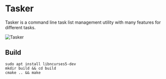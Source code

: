# Tasker

Tasker is a command line task list management utility with many features for different tasks.

![Tasker](img/tasker.gif)

## Build
```
sudo apt install libncurses5-dev
mkdir build && cd build
cmake .. && make
```
